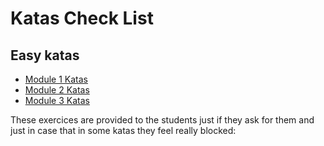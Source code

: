 # Katas Check List



## Easy katas
  - [Module 1 Katas]()
  - [Module 2 Katas]()
  - [Module 3 Katas]()

These exercices are provided to the students just if they ask for them and just in case that in some katas they feel really blocked:


